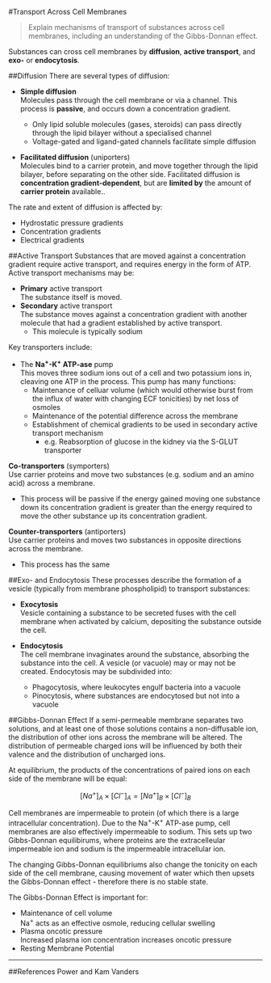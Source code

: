 #Transport Across Cell Membranes
> Explain mechanisms of transport of substances across cell membranes, including an understanding of the Gibbs-Donnan effect.

Substances can cross cell membranes by **diffusion**, **active transport**, and **exo-** or **endocytosis**.

##Diffusion
There are several types of diffusion:
* **Simple diffusion**  
Molecules pass through the cell membrane or via a channel. This process is **passive**, and occurs down a concentration gradient.
  * Only lipid soluble molecules (gases, steroids) can pass directly through the lipid bilayer without a specialised channel
  * Voltage-gated and ligand-gated channels facilitate simple diffusion

* **Facilitated diffusion** (uniporters)  
Molecules bind to a carrier protein, and move together through the lipid bilayer, before separating on the other side. Facilitated diffusion is **concentration gradient-dependent**, but are **limited by** the amount of **carrier protein** available..


The rate and extent of diffusion is affected by:
* Hydrostatic pressure gradients
* Concentration gradients
* Electrical gradients

##Active Transport
Substances that are moved against a concentration gradient require active transport, and requires energy in the form of ATP. Active transport mechanisms may be:
* **Primary** active transport  
The substance itself is moved.
* **Secondary** active transport  
The substance moves against a concentration gradient with another molecule that had a gradient established by active transport.
  * This molecule is typically sodium

Key transporters include:  
* The **Na<sup>+</sup>-K<sup>+</sup> ATP-ase** pump  
This moves three sodium ions out of a cell and two potassium ions in, cleaving one ATP in the process. This pump has many functions:
   * Maintenance of celluar volume (which would otherwise burst from the influx of water with changing ECF tonicities) by net loss of osmoles
   * Maintenance of the potential difference across the membrane
   * Establishment of chemical gradients to be used in secondary active transport mechanism
       * e.g. Reabsorption of glucose in the kidney via the S-GLUT transporter

**Co-transporters** (symporters)  
Use carrier proteins and move two substances (e.g. sodium and an amino acid) across a membrane.
  * This process will be passive if the energy gained moving one substance down its concentration gradient is greater than the energy required to move the other substance up its concentration gradient.

**Counter-transporters** (antiporters)  
Use carrier proteins and moves two substances in opposite directions across the membrane.
  * This process has the same 

##Exo- and Endocytosis
These processes describe the formation of a vesicle (typically from membrane phospholipid) to transport substances:
* **Exocytosis**  
Vesicle containing a substance to be secreted fuses with the cell membrane when activated by calcium, depositing the substance outside the cell.

* **Endocytosis**  
The cell membrane invaginates around the substance, absorbing the substance into the cell. A vesicle (or vacuole) may or may not be created. Endocytosis may be subdivided into:
  * Phagocytosis, where leukocytes engulf bacteria into a vacuole
  * Pinocytosis, where substances are endocytosed but not into a vacuole

##Gibbs-Donnan Effect
If a semi-permeable membrane separates two solutions, and at least one of those solutions contains a non-diffusable ion, the distribution of other ions across the membrane will be altered. The distribution of permeable charged ions will be influenced by both their valence and the distribution of uncharged ions.

At equilibrium, the products of the concentrations of paired ions on each side of the membrane will be equal:

$$[Na^+]_A \times [Cl^-]_A = [Na^+]_B \times [Cl^-]_B$$

Cell membranes are impermeable to protein (of which there is a large intracellular concentration). Due to the Na<sup>+</sup>-K<sup>+</sup> ATP-ase pump, cell membranes are also effectively impermeable to sodium. This sets up two Gibbs-Donnan equilibirums, where proteins are the extracelleular impermeable ion and sodium is the impermeable intracellular ion.

The changing Gibbs-Donnan equilibriums also change the tonicity on each side of the cell membrane, causing movement of water which then upsets the Gibbs-Donnan effect - therefore there is no stable state.

The Gibbs-Donnan Effect is important for:
* Maintenance of cell volume  
Na<sup>+</sup> acts as an effective osmole, reducing cellular swelling
* Plasma oncotic pressure  
Increased plasma ion concentration increases oncotic pressure
* Resting Membrane Potential  

---
##References
Power and Kam
Vanders